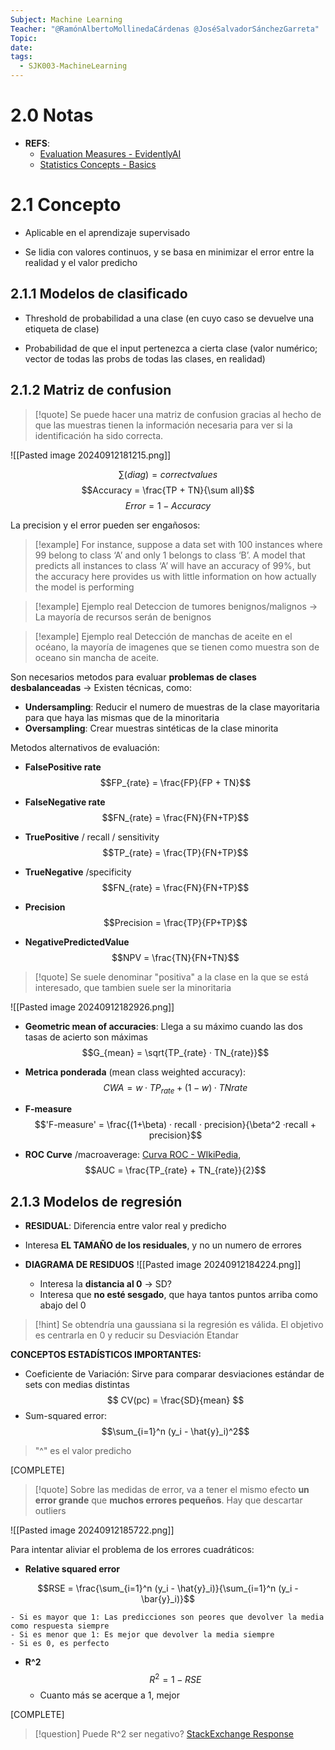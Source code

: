 ```yaml
---
Subject: Machine Learning
Teacher: "@RamónAlbertoMollinedaCárdenas @JoséSalvadorSánchezGarreta"
Topic: 
date: 
tags:
  - SJK003-MachineLearning
---
```

# 2.0 Notas
- **REFS**:
	- [Evaluation Measures - EvidentlyAI](https://www.evidentlyai.com/classification-metrics/multi-class-metrics#:~:text=Macro-averaging%20calculates%20each%20class%27s,of%20the%20number%20of%20instances.)
	- [Statistics Concepts - Basics](https://datasciencedojo.com/blog/top-statistical-concepts/)

# 2.1 Concepto

- Aplicable en el aprendizaje supervisado

- Se lidia con valores continuos, y se basa en minimizar el error entre la realidad y el valor predicho

## 2.1.1 Modelos de clasificado

- Threshold de probabilidad a una clase (en cuyo caso se devuelve una etiqueta de clase)

- Probabilidad de que el input pertenezca a cierta clase (valor numérico; vector de todas las probs de todas las clases, en realidad)

## 2.1.2 Matriz de confusion

> [!quote] 
> Se puede hacer una matriz de confusion gracias al hecho de que las muestras tienen la información necesaria para ver si la identificación ha sido correcta.

![[Pasted image 20240912181215.png]]

$$\sum(diag) = correct values$$
$$Accuracy = \frac{TP + TN}{\sum all}$$
$$Error = 1 - Accuracy$$

La precision y el error pueden ser engañosos:

>[!example]
>For instance, suppose a data set with 100 instances where 99 belong to class ‘A’ and only 1 belongs to class ‘B’. A model that predicts all instances to class ‘A’ will have an accuracy of 99%, but the accuracy here provides us with little information on how actually the model is performing

>[!example] Ejemplo real
>Deteccion de tumores benignos/malignos -> La mayoría de recursos serán de benignos

>[!example] Ejemplo real
>Detección de manchas de aceite en el océano, la mayoría de imagenes que se tienen como muestra son de oceano sin mancha de aceite.

Son necesarios metodos para evaluar **problemas de clases desbalanceadas** -> Existen técnicas, como:

- **Undersampling**: Reducir el numero de muestras de la clase mayoritaria para que haya las mismas que de la minoritaria
- **Oversampling**: Crear muestras sintéticas de la clase minorita

Metodos alternativos de evaluación:

- **FalsePositive rate** 
$$FP_{rate} = \frac{FP}{FP + TN}$$

- **FalseNegative rate**
$$FN_{rate} = \frac{FN}{FN+TP}$$
- **TruePositive** / recall / sensitivity
$$TP_{rate} = \frac{TP}{FN+TP}$$
- **TrueNegative** /specificity
$$FN_{rate} = \frac{FN}{FN+TP}$$
- **Precision**
$$Precision = \frac{TP}{FP+TP}$$

- **NegativePredictedValue**
$$NPV = \frac{TN}{FN+TN}$$

>[!quote]
>Se suele denominar "positiva" a la clase en la que se está interesado, que tambien suele ser la minoritaria

![[Pasted image 20240912182926.png]]

- **Geometric mean of accuracies**: Llega a su máximo cuando las dos tasas de acierto son máximas
$$G_{mean} = \sqrt{TP_{rate} · TN_{rate}}$$

- **Metrica ponderada** (mean class weighted accuracy):
$$CWA = w · TP_{rate} + (1-w) · TN{rate}$$

- **F-measure**
$$'F-measure' = \frac{(1+\beta) · recall · precision}{\beta^2 ·recall + precision}$$

- **ROC Curve** /macroaverage: [Curva ROC - WIkiPedia](https://es.wikipedia.org/wiki/Curva_ROC), 
$$AUC = \frac{TP_{rate} + TN_{rate}}{2}$$

## 2.1.3 Modelos de regresión

- **RESIDUAL**: Diferencia entre valor real y predicho

- Interesa **EL TAMAÑO de los residuales**, y no un numero de errores

- **DIAGRAMA DE RESIDUOS** 
	![[Pasted image 20240912184224.png]]
	- Interesa la **distancia al 0** -> SD?
	- Interesa que **no esté sesgado**, que haya tantos puntos arriba como abajo del 0
	
>[!hint] Se obtendría una gaussiana si la regresión es válida. El objetivo es centrarla en 0 y reducir su Desviación Etandar

**CONCEPTOS ESTADÍSTICOS IMPORTANTES:**
- Coeficiente de Variación: Sirve para comparar desviaciones estándar de sets con medias distintas
$$ CV(pc) = \frac{SD}{mean} $$
- Sum-squared error:
$$\sum_{i=1}^n (y_i - \hat{y}_i)^2$$

> "^" es el valor predicho

[COMPLETE]

>[!quote]
Sobre las medidas de error, va a tener el mismo efecto **un error grande** que **muchos errores pequeños**. Hay que descartar outliers

![[Pasted image 20240912185722.png]]

Para intentar aliviar el problema de los errores cuadráticos:

- **Relative squared error**

$$RSE = \frac{\sum_{i=1}^n (y_i - \hat{y}_i)}{\sum_{i=1}^n (y_i - \bar{y}_i)}$$

	- Si es mayor que 1: Las predicciones son peores que devolver la media como respuesta siempre
	- Si es menor que 1: Es mejor que devolver la media siempre
	- Si es 0, es perfecto

- **R^2**
$$R^2 = 1-RSE$$
	- Cuanto más se acerque a 1, mejor

[COMPLETE]

> [!question] 
> Puede R^2 ser negativo?
> [StackExchange Response](https://stats.stackexchange.com/questions/12900/when-is-r-squared-negative)

